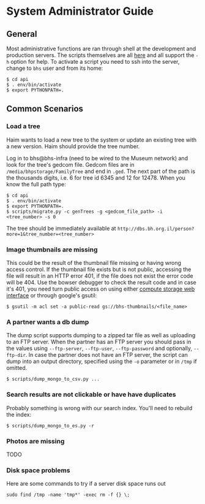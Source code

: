 # System Administrator Guide

## General

Most administrative functions are ran through shell at the development and
production servers.  The scripts themselves are all
[here](https://github.com/Beit-Hatfutsot/dbs-back/tree/dev/scripts) and all
support the `-h` option for help. To activate a script you need to ssh into the
server, change to `bhs` user and from its home:

    $ cd api
    $ . env/bin/activate
    $ export PYTHONPATH=.
    
## Common Scenarios

### Load a tree

Haim wants to load a new tree to the system or update an existing tree with a
new version. Haim should provide the tree number.

Log in to bhs@bhs-infra (need to be wired to the Museum network) and look for
the tree's gedcom file.
Gedcom files are in `/media/bhpstorage/FamilyTree` and end in `.ged`.
The next part of the path is the thousands digits, i.e. 6 for tree id 6345 
and 12 for 12478.
When you know the full path type:

    $ cd api
    $ . env/bin/activate
    $ export PYTHONPATH=.
    $ scripts/migrate.py -c genTrees -g <gedcom_file_path> -i <tree_number> -s 0

The tree should be immediately available at
`http://dbs.bh.org.il/person?more=1&tree_number=<tree_number>`

### Image thumbnails are missing

This could be the result of the thumbnail file missing or having wrong access
control. If the thumbnail file exists but is not public, accessing the file
will result in an HTTP error 401, if the file does not exist the error code
will be 404. Use the bowser debugger to check the result code and in case it's
401, you need turn public access on using either [compute storage web
interface](https://console.cloud.google.com/storage/browser?project=bh-org-01)
or through google's gsutil:

    $ gsutil -m acl set -a public-read gs://bhs-thumbnails/<file_name>

### A partner wants a db dump

The dump script supports dumping to a zipped tar file as well as uploading to
an FTP server. When the partner has an FTP server you should pass in the values
using `--ftp-server`, `--ftp-user`, `--ftp-password` and optionally,
`--ftp-dir`. In case the partner does not have an FTP server, the script can
dump into an output directory, specified using the `-o` parameter or in `/tmp`
if omitted. 

    $ scripts/dump_mongo_to_csv.py ...


### Search results are not clickable or have have duplicates

Probably something is wrong with our search index. You'll need to rebuild the
index:

    $ scripts/dump_mongo_to_es.py -r

### Photos are missing

TODO

### Disk space problems
Here are some commands to try if a server disk space runs out
```
sudo find /tmp -name 'tmp*' -exec rm -f {} \;
```
